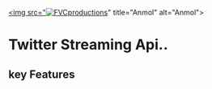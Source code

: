 <a href="https://anmolmalik.me"><img src="<a href="http://fvcproductions.com"><img src="https://avatars1.githubusercontent.com/u/4284691?v=3&s=200" title="FVCproductions" alt="FVCproductions"></a>" title="Anmol" alt="Anmol"></a>
# Twitter Streaming Api..
## key Features
